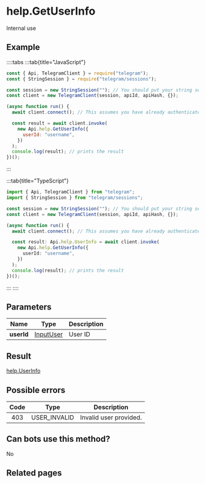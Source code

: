 # help.GetUserInfo

Internal use

## Example

::::tabs
:::tab{title="JavaScript"}

```js
const { Api, TelegramClient } = require("telegram");
const { StringSession } = require("telegram/sessions");

const session = new StringSession(""); // You should put your string session here
const client = new TelegramClient(session, apiId, apiHash, {});

(async function run() {
  await client.connect(); // This assumes you have already authenticated with .start()

  const result = await client.invoke(
    new Api.help.GetUserInfo({
      userId: "username",
    })
  );
  console.log(result); // prints the result
})();
```

:::

:::tab{title="TypeScript"}

```ts
import { Api, TelegramClient } from "telegram";
import { StringSession } from "telegram/sessions";

const session = new StringSession(""); // You should put your string session here
const client = new TelegramClient(session, apiId, apiHash, {});

(async function run() {
  await client.connect(); // This assumes you have already authenticated with .start()

  const result: Api.help.UserInfo = await client.invoke(
    new Api.help.GetUserInfo({
      userId: "username",
    })
  );
  console.log(result); // prints the result
})();
```

:::
::::

## Parameters

|    Name    | Type                                                  | Description |
| :--------: | ----------------------------------------------------- | ----------- |
| **userId** | [InputUser](https://core.telegram.org/type/InputUser) | User ID     |

## Result

[help.UserInfo](https://core.telegram.org/type/help.UserInfo)

## Possible errors

| Code | Type         | Description            |
| :--: | ------------ | ---------------------- |
| 403  | USER_INVALID | Invalid user provided. |

## Can bots use this method?

No

## Related pages
